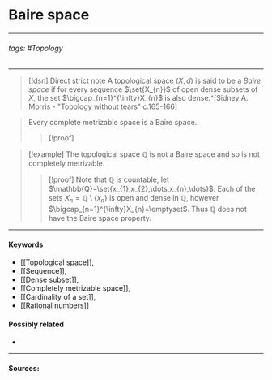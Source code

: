 # Baire space
***
###### tags: #Topology 
***
>[!dsn] Direct strict note
>A topological space $(X,d)$ is said to be a *Baire space* if for every sequence $\set{X_{n}}$ of open dense subsets of $X$, the set $\bigcap_{n=1}^{\infty}X_{n}$ is also dense.^[Sidney A. Morris - "Topology without tears" c.165-166]

>Every complete metrizable space is a Baire space.
>>[!proof]
>>

>[!example] 
>The topological space $\mathbb{Q}$ is not a Baire space and so is not completely metrizable. 
>>[!proof]
>>Note that $\mathbb{Q}$ is countable, let $\mathbb{Q}=\set{x_{1},x_{2},\dots,x_{n},\dots}$. Each of the sets $X_{n}=\mathbb{Q}\setminus\{x_{n}\}$ is open and dense in $\mathbb{Q}$, however $\bigcap_{n=1}^{\infty}X_{n}=\emptyset$. Thus $\mathbb{Q}$ does not have the Baire space property.
***
#### Keywords
- [[Topological space]],
- [[Sequence]],
- [[Dense subset]],
- [[Completely metrizable space]],
- [[Cardinality of a set]],
- [[Rational numbers]]
#### Possibly related
- 
***
#### Sources: